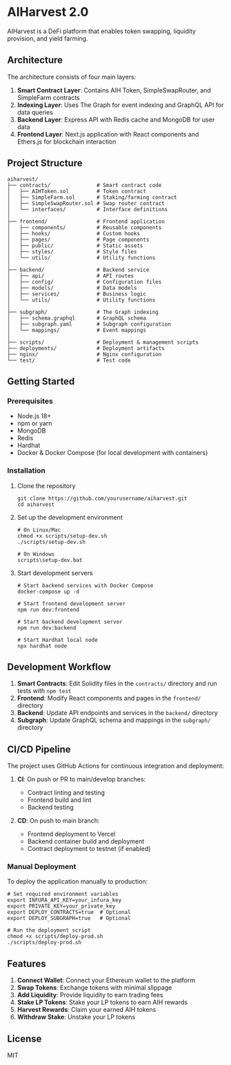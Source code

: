 # AIHarvest 2.0

AIHarvest is a DeFi platform that enables token swapping, liquidity provision, and yield farming.

## Architecture

The architecture consists of four main layers:

1. **Smart Contract Layer**: Contains AIH Token, SimpleSwapRouter, and SimpleFarm contracts
2. **Indexing Layer**: Uses The Graph for event indexing and GraphQL API for data queries
3. **Backend Layer**: Express API with Redis cache and MongoDB for user data
4. **Frontend Layer**: Next.js application with React components and Ethers.js for blockchain interaction

## Project Structure

```
aiharvest/
├── contracts/               # Smart contract code
│   ├── AIHToken.sol         # Token contract
│   ├── SimpleFarm.sol       # Staking/farming contract
│   ├── SimpleSwapRouter.sol # Swap router contract
│   └── interfaces/          # Interface definitions
│
├── frontend/                # Frontend application
│   ├── components/          # Reusable components
│   ├── hooks/               # Custom hooks
│   ├── pages/               # Page components
│   ├── public/              # Static assets
│   ├── styles/              # Style files
│   └── utils/               # Utility functions
│
├── backend/                 # Backend service
│   ├── api/                 # API routes
│   ├── config/              # Configuration files
│   ├── models/              # Data models
│   ├── services/            # Business logic
│   └── utils/               # Utility functions
│
├── subgraph/                # The Graph indexing
│   ├── schema.graphql       # GraphQL schema
│   ├── subgraph.yaml        # Subgraph configuration
│   └── mappings/            # Event mappings
│
├── scripts/                 # Deployment & management scripts
├── deployments/             # Deployment artifacts
├── nginx/                   # Nginx configuration
└── test/                    # Test code
```

## Getting Started

### Prerequisites

- Node.js 18+
- npm or yarn
- MongoDB
- Redis
- Hardhat
- Docker & Docker Compose (for local development with containers)

### Installation

1. Clone the repository
   ```
   git clone https://github.com/yourusername/aiharvest.git
   cd aiharvest
   ```

2. Set up the development environment
   ```
   # On Linux/Mac
   chmod +x scripts/setup-dev.sh
   ./scripts/setup-dev.sh
   
   # On Windows
   scripts\setup-dev.bat
   ```

3. Start development servers
   ```
   # Start backend services with Docker Compose
   docker-compose up -d
   
   # Start frontend development server
   npm run dev:frontend
   
   # Start backend development server
   npm run dev:backend
   
   # Start Hardhat local node
   npx hardhat node
   ```

## Development Workflow

1. **Smart Contracts**: Edit Solidity files in the `contracts/` directory and run tests with `npm test`
2. **Frontend**: Modify React components and pages in the `frontend/` directory
3. **Backend**: Update API endpoints and services in the `backend/` directory
4. **Subgraph**: Update GraphQL schema and mappings in the `subgraph/` directory

## CI/CD Pipeline

The project uses GitHub Actions for continuous integration and deployment:

1. **CI**: On push or PR to main/develop branches:
   - Contract linting and testing
   - Frontend build and lint
   - Backend testing

2. **CD**: On push to main branch:
   - Frontend deployment to Vercel
   - Backend container build and deployment
   - Contract deployment to testnet (if enabled)

### Manual Deployment

To deploy the application manually to production:

```
# Set required environment variables
export INFURA_API_KEY=your_infura_key
export PRIVATE_KEY=your_private_key
export DEPLOY_CONTRACTS=true  # Optional
export DEPLOY_SUBGRAPH=true   # Optional

# Run the deployment script
chmod +x scripts/deploy-prod.sh
./scripts/deploy-prod.sh
```

## Features

1. **Connect Wallet**: Connect your Ethereum wallet to the platform
2. **Swap Tokens**: Exchange tokens with minimal slippage
3. **Add Liquidity**: Provide liquidity to earn trading fees
4. **Stake LP Tokens**: Stake your LP tokens to earn AIH rewards
5. **Harvest Rewards**: Claim your earned AIH tokens
6. **Withdraw Stake**: Unstake your LP tokens

## License

MIT 